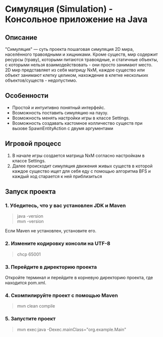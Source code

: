 # Симуляция (Simulation) - Консольное приложение на Java

## Описание

"Симуляция" — суть проекта пошаговая симуляция 2D мира, населённого травоядными и хищниками. 
Кроме существ, мир содержит ресурсы (траву), которыми питаются травоядные, и статичные объекты, с которыми нельзя взаимодействовать - они просто занимают место.
2D мир представляет из себя матрицу NxM, каждое существо или объект занимают клетку целиком, нахождение в клетке нескольких объектов/существ - недопустимо.

## Особенности

- Простой и интуитивно понятный интерфейс.
- Возможность поставить симуляцию на паузу.
- Возможность менять настройки игры в классе Settings.
- Возможность создавать кастомное колличество существ при вызове SpawnEntityAction с двумя аргументами

## Игровой процесс

1. В начале игры создается матрица NxM согласно настройкам в классе Settings.
2. Далее происходит симуляция движения живых существ в которой каждое существо ищет для себя еду с помощью алгоритма BFS и каждый ход старается к ней приблизиться

## Запуск проекта

### 1. Убедитесь, что у вас установлен JDK и Maven

> java -version \
> mvn -version

Если Maven не установлен, установите его.

### 2. Измените кодировку консоли на UTF-8

> chcp 65001

### 3. Перейдите в директорию проекта

Откройте терминал и перейдите в корневую директорию проекта,
где находится pom.xml.

### 4. Скомпилируйте проект с помощью Maven

> mvn clean compile

### 5. Запустите проект

> mvn exec:java -Dexec.mainClass="org.example.Main"